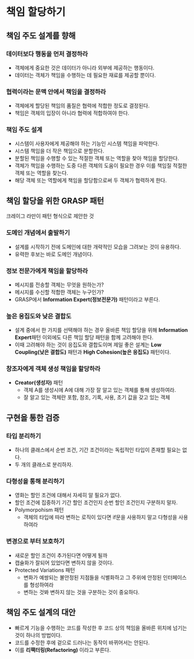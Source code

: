 # 책임 할당하기

## 책임 주도 설계를 향해

### 데이터보다 행동을 먼저 결정하라

- 객체에게 중요한 것은 데이터가 아니라 외부에 제공하는 행동이다.
- 데이터는 객체가 책임을 수행하는 데 필요한 재료를 제공할 뿐이다.

### 협력이라는 문맥 안에서 책임을 결정하라

- 객체에게 할당된 책임의 품질은 협력에 적합한 정도로 결정된다.
- 책임은 객체의 입장이 아니라 협력에 적합하여야 한다.

### 책임 주도 설계

- 시스템이 사용자에게 제공해야 하는 기능인 시스템 책임을 파악한다.
- 시스템 책임을 더 작은 책임으로 분할한다.
- 분할된 책임을 수행할 수 있는 적절한 객체 또는 역할을 찾아 책임을 할당한다.
- 객체가 책임을 수행하는 도중 다른 객체의 도움이 필요한 경우 이를 책임질 적절한 객체 또는 역할을 찾는다.
- 해당 객체 또는 역할에게 책임을 할당함으로써 두 객체가 협력하게 한다.

## 책임 할당을 위한 GRASP 패턴

크레이그 라만이 패턴 형식으로 제안한 것

### 도메인 개념에서 출발하기

- 설계를 시작하기 전에 도메인에 대한 개략적인 모습을 그려보는 것이 유용하다.
- 유력한 후보는 바로 도메인 개념이다.

### 정보 전문가에게 책임을 할당하라

- 메시지를 전송할 객체는 무엇을 원하는가?
- 메시지를 수신할 적합한 객체는 누구인가?
- GRASP에서 **Information Expert(정보전문가)** 패턴이라고 부른다.

### 높은 응집도와 낮은 결합도

- 설계 중에서 한 가지를 선택해야 하는 경우 올바른 책임 할당을 위해 **Information Expert**패턴 이외에도 다른 책임 할당 패턴을 함께 고려해야 한다.
- 이때 고려해야 하는 것이 응집도와 결합도이며 제일 좋은 설계는 **Low Coupling(낮은 결합도)** 패턴과 **High Cohesion(높은 응집도)** 패턴이다.

### 창조자에게 객체 생성 책임을 할당하라

- **Creator(생성자)** 패턴
  - 객체 A를 생성시에 A에 대해 가장 잘 알고 있는 객체를 통해 생성하여라. 
  - 잘 알고 있는 객체란 포함, 참조, 기록, 사용, 초기 값을 갖고 있는 객체

## 구현을 통한 검증

### 타입 분리하기

- 하나의 클래스에서 순번 조건, 기간 조건이라는 독립적인 타입이 존재할 필요는 없다.
- 두 개의 클래스로 분리하자.

### 다형성을 통해 분리하기

- 영화는 할인 조건에 대해서 자세히 알 필요가 없다.
- 할인 조건에 집중하기 기간 할인 조건인지 순번 할인 조건인지 구분하지 말자.
- Polymorpohism 패턴
  - 객체의 타입에 따라 변하는 로직이 있다면 if문을 사용하지 말고 다형성을 사용하여라

### 변경으로 부터 보호하기

- 새로운 할인 조건이 추가된다면 어떻게 될까
- 캡슐화가 잘되어 있었다면 변하지 않을 것이다.
- Protected Variations 패턴
  - 변화가 예쌍되는 불안정된 지점들을 식별화하고 그 주위에 안정된 인터페이스를 형성하여라
  - 변하는 것봐 변하지 않는 것을 구분하는 것이 중요하다.

## 책임 주도 설계의 대안

- 빠르게 기능을 수행하는 코드를 작성한 후 코드 상의 책임을 올바른 위치에 넘기는 것이 하나의 방법이다.
- 코드를 수정한 후에 겉으로 드러나는 동작이 바뀌어서는 안된다.
- 이를 **리팩터링(Refactoring)** 이라고 부른다.



 

